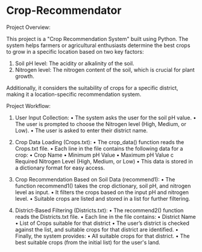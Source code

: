 # Crop-Recommendator

Project Overview:

This project is a "Crop Recommendation System" built using Python. The system helps farmers or agricultural enthusiasts determine the best crops to grow in a specific location based on two key factors:

1. Soil pH level: The acidity or alkalinity of the soil.
2. Nitrogen level: The nitrogen content of the soil, which is crucial for plant growth.

Additionally, it considers the suitability of crops for a specific district, making it a location-specific recommendation system.

Project Workflow:

1. User Input Collection:
   • The system asks the user for the soil pH value.
   • The user is prompted to choose the Nitrogen level (High, Medium, or Low).
   • The user is asked to enter their district name.

2. Crop Data Loading (Crops.txt):
   • The crop_data() function reads the Crops.txt file.
   • Each line in the file contains the following data for a crop:
       • Crop Name
       • Minimum pH Value
       • Maximum pH Value
       c Required Nitrogen Level (High, Medium, or Low)
   • This data is stored in a dictionary format for easy access.

3. Crop Recommendation Based on Soil Data (recommend1):
   • The function recommend1() takes the crop dictionary, soil pH, and nitrogen level as input.
   • It filters the crops based on the input pH and nitrogen level.
   • Suitable crops are listed and stored in a list for further filtering.

4. District-Based Filtering (Districts.txt):
   • The recommend2() function reads the Districts.txt file.
   • Each line in the file contains:
       • District Name
       • List of Crops suitable for that district
   • The user’s district is checked against the list, and suitable crops for that district are identified.
   • Finally, the system provides:
       • All suitable crops for that district.
       • The best suitable crops (from the initial list) for the user's land.
